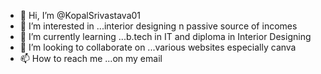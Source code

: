 - 👋 Hi, I’m @KopalSrivastava01
- 👀 I’m interested in ...interior designing n passive source of incomes
- 🌱 I’m currently learning ...b.tech in IT and diploma in Interior Designing 
- 💞️ I’m looking to collaborate on ...various websites especially canva
- 📫 How to reach me ...on my email

<!---
KopalSrivastava01/KopalSrivastava01 is a ✨ special ✨ repository because its `README.md` (this file) appears on your GitHub profile.
You can click the Preview link to take a look at your changes.
--->

